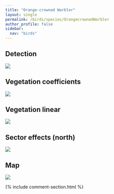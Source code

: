 ```yaml
---
title: "Orange-crowned Warbler"
layout: single
permalink: /birds/species/OrangecrownedWarbler
author_profile: false
sidebar:
  nav: "birds"
---
```


<h2>Detection</h2>

<img src="https://beallen.github.io/DevelopmentWebsite/assets/images/birds/OrangecrownedWarbler/det.jpg">

<h2>Vegetation coefficients</h2>

<img src="https://beallen.github.io/DevelopmentWebsite/assets/images/birds/OrangecrownedWarbler/veghf.jpg">

<h2>Vegetation linear</h2>

<img src="https://beallen.github.io/DevelopmentWebsite/assets/images/birds/OrangecrownedWarbler/lin-north.jpg">

<h2>Sector effects (north)</h2>

<img src="https://beallen.github.io/DevelopmentWebsite/assets/images/birds/OrangecrownedWarbler/sector-north.jpg">

<h2>Map</h2>

<img src="https://beallen.github.io/DevelopmentWebsite/assets/images/birds/OrangecrownedWarbler/map.jpg">

{% include comment-section.html %}
